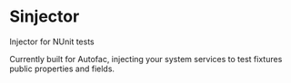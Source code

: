 Sinjector
=======

Injector for NUnit tests

Currently built for Autofac, injecting your system services to test fixtures public properties and fields.



